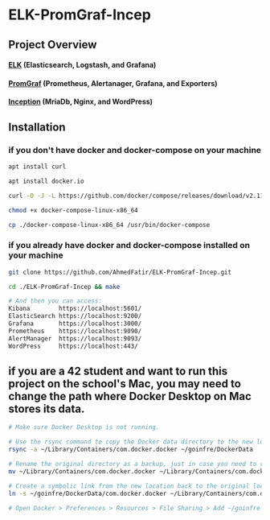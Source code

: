 
# ELK-PromGraf-Incep

## Project Overview
#### [ELK](https://github.com/AhmedFatir/ELK-Stack) (Elasticsearch, Logstash, and Grafana)
#### [PromGraf](https://github.com/AhmedFatir/Prom-Garfana) (Prometheus, Alertanager, Grafana, and Exporters)
#### [Inception](https://github.com/AhmedFatir/inception) (MriaDb, Nginx, and WordPress)

## Installation

### if you don't have docker and docker-compose on your machine
```bash
apt install curl

apt install docker.io

curl -O -J -L https://github.com/docker/compose/releases/download/v2.11.2/docker-compose-linux-x86_64

chmod +x docker-compose-linux-x86_64

cp ./docker-compose-linux-x86_64 /usr/bin/docker-compose
```

### if you already have docker and docker-compose installed on your machine
```bash
git clone https://github.com/AhmedFatir/ELK-PromGraf-Incep.git

cd ./ELK-PromGraf-Incep && make

# And then you can access:
Kibana        https://localhost:5601/
ElasticSearch https://localhost:9200/
Grafana       https://localhost:3000/
Prometheus    https://localhost:9090/
AlertManager  https://localhost:9093/
WordPress     https://localhost:443/
```
## if you are a 42 student and want to run this project on the school's Mac, you may need to change the path where Docker Desktop on Mac stores its data.
```bash
# Make sure Docker Desktop is not running.

# Use the rsync command to copy the Docker data directory to the new location.
rsync -a ~/Library/Containers/com.docker.docker ~/goinfre/DockerData

# Rename the original directory as a backup, just in case you need to revert(optional).
mv ~/Library/Containers/com.docker.docker ~/Library/Containers/com.docker.docker.backup∏∏π◊

# Create a symbolic link from the new location back to the original location.
ln -s ~/goinfre/DockerData/com.docker.docker ~/Library/Containers/com.docker.docker

# Open Docker > Preferences > Resources > File Sharing > Add ~/goinfre to Shared Paths.
```
